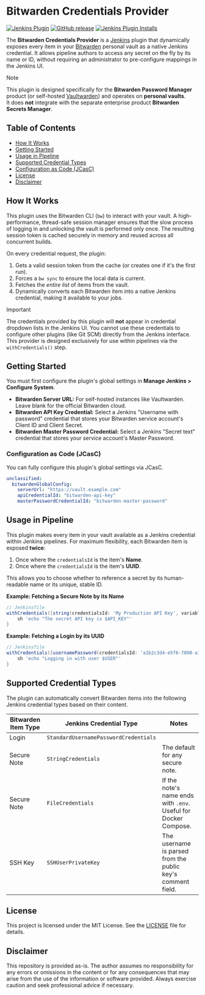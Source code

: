 # Bitwarden Credentials Provider

[![Jenkins Plugin](https://img.shields.io/jenkins/plugin/v/bitwarden-credentials-provider.svg)](https://plugins.jenkins.io/bitwarden-credentials-provider)
[![GitHub release](https://img.shields.io/github/release/mwdle/bitwarden-credentials-provider-plugin.svg?label=release)](https://github.com/mwdle/bitwarden-credentials-provider-plugin/releases/latest)
[![Jenkins Plugin Installs](https://img.shields.io/jenkins/plugin/i/bitwarden-credentials-provider.svg?color=blue)](https://plugins.jenkins.io/bitwarden-credentials-provider)

The **Bitwarden Credentials Provider** is a [Jenkins](https://jenkins.io) plugin that dynamically exposes every item in your [Bitwarden](https://bitwarden.com/) personal vault as a native Jenkins credential. It allows pipeline authors to access any secret on the fly by its name or ID, without requiring an administrator to pre-configure mappings in the Jenkins UI.

> [!NOTE]
> This plugin is designed specifically for the **Bitwarden Password Manager** product (or self-hosted [Vaultwarden](https://github.com/dani-garcia/vaultwarden)) and operates on **personal vaults**.  
> It does **not** integrate with the separate enterprise product **Bitwarden Secrets Manager**.

## Table of Contents

- [How It Works](#how-it-works)
- [Getting Started](#getting-started)
- [Usage in Pipeline](#usage-in-pipeline)
- [Supported Credential Types](#supported-credential-types)
- [Configuration as Code (JCasC)](#configuration-as-code-jcasc)
- [License](#license)
- [Disclaimer](#disclaimer)

## How It Works

This plugin uses the Bitwarden CLI (`bw`) to interact with your vault.
A high-performance, thread-safe session manager ensures that the slow process of logging in and unlocking the vault is performed only once.
The resulting session token is cached securely in memory and reused across all concurrent builds.

On every credential request, the plugin:

1.  Gets a valid session token from the cache (or creates one if it's the first run).
2.  Forces a `bw sync` to ensure the local data is current.
3.  Fetches the *entire list* of items from the vault.
4.  Dynamically converts each Bitwarden item into a native Jenkins credential, making it available to your jobs.

> [!IMPORTANT]
> The credentials provided by this plugin will **not** appear in credential dropdown lists in the Jenkins UI. You cannot use these credentials to configure other plugins (like Git SCM) directly from the Jenkins interface. This provider is designed exclusively for use within pipelines via the `withCredentials()` step.

## Getting Started

You must first configure the plugin's global settings in **Manage Jenkins > Configure System**.

-   **Bitwarden Server URL:** For self-hosted instances like Vaultwarden. Leave blank for the official Bitwarden cloud.
-   **Bitwarden API Key Credential:** Select a Jenkins "Username with password" credential that stores your Bitwarden service account's Client ID and Client Secret.
-   **Bitwarden Master Password Credential:** Select a Jenkins "Secret text" credential that stores your service account's Master Password.

### Configuration as Code (JCasC)

You can fully configure this plugin's global settings via JCasC.

```yaml
unclassified:
  bitwardenGlobalConfig:
    serverUrl: "https://vault.example.com"
    apiCredentialId: "bitwarden-api-key"
    masterPasswordCredentialId: "bitwarden-master-password"
```

## Usage in Pipeline

This plugin makes every item in your vault available as a Jenkins credential within Jenkins pipelines. For maximum flexibility, each Bitwarden item is exposed **twice**:

1.  Once where the `credentialsId` is the item's **Name**.
2.  Once where the `credentialsId` is the item's **UUID**.

This allows you to choose whether to reference a secret by its human-readable name or its unique, stable ID.

**Example: Fetching a Secure Note by its Name**

```groovy
// Jenkinsfile
withCredentials([string(credentialsId: 'My Production API Key', variable: 'API_KEY')]) {
    sh 'echo "The secret API key is $API_KEY"'
}
```

**Example: Fetching a Login by its UUID**

```groovy
// Jenkinsfile
withCredentials([usernamePassword(credentialsId: 'a1b2c3d4-e5f6-7890-a1b2-c3d4e5f67890', usernameVariable: 'USER', passwordVariable: 'PASS')]) {
    sh 'echo "Logging in with user $USER"'
}
```

## Supported Credential Types

The plugin can automatically convert Bitwarden items into the following Jenkins credential types based on their content.

| Bitwarden Item Type | Jenkins Credential Type               | Notes                                                           |
|---------------------|---------------------------------------|-----------------------------------------------------------------|
| Login               | `StandardUsernamePasswordCredentials` |                                                                 |
| Secure Note         | `StringCredentials`                   | The default for any secure note.                                |
| Secure Note         | `FileCredentials`                     | If the note's name ends with `.env`. Useful for Docker Compose. |
| SSH Key             | `SSHUserPrivateKey`                   | The username is parsed from the public key's comment field.     |

## License

This project is licensed under the MIT License. See the [LICENSE](LICENSE) file for details.

## Disclaimer

This repository is provided as-is. The author assumes no responsibility for any errors or omissions in the content or for any consequences that may arise from the use of the information or software provided. Always exercise caution and seek professional advice if necessary.
